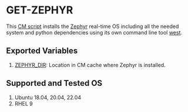# GET-ZEPHYR
This [CM script](https://github.com/mlcommons/ck/blob/master/cm/docs/specs/script.md) installs the [Zephyr](https://github.com/zephyrproject-rtos/zephyr) real-time OS including all the needed system and python dependencies using its own command line tool [west](https://docs.zephyrproject.org/latest/develop/west/index.html).
## Exported Variables
1. [ZEPHYR_DIR](https://github.com/octoml/ck/blob/master/cm-mlops/script/get-zephyr/customize.py#L15): Location in CM cache where Zephyr is installed. 

## Supported and Tested OS
1. Ubuntu 18.04, 20.04, 22.04
2. RHEL 9
